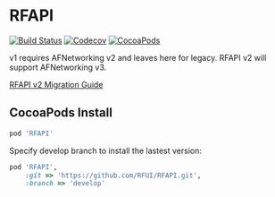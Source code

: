 # RFAPI

[![Build Status](https://img.shields.io/travis/RFUI/RFAPI.svg?style=flat-square&colorA=333333&colorB=6600cc)](https://travis-ci.org/RFUI/RFAPI)
[![Codecov](https://img.shields.io/codecov/c/github/RFUI/RFAPI.svg?style=flat-square&colorA=333333&colorB=6600cc)](https://codecov.io/gh/RFUI/RFAPI)
[![CocoaPods](https://img.shields.io/cocoapods/v/RFAPI.svg?style=flat-square&colorA=333333&colorB=6600cc)](https://cocoapods.org/pods/RFAPI)

<base href="//github.com/RFUI/RFAPI/blob/develop/" />

v1 requires AFNetworking v2 and leaves here for legacy. RFAPI v2 will support AFNetworking v3.

[RFAPI v2 Migration Guide](Documents/migration_guide_v2.md)

## CocoaPods Install

```ruby
pod 'RFAPI'
```

Specify develop branch to install the lastest version:

```ruby
pod 'RFAPI',
    :git => 'https://github.com/RFUI/RFAPI.git',
    :branch => 'develop'
```
